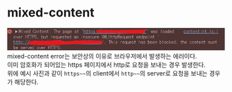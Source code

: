 # mixed-content

![예시 사진](/asset/mixed-content.png)
mixed-content error는 보안상의 이유로 브라우저에서 발생하는 에러이다.  
이미 암호화가 되어있는 https 페이지에서 http로 요청을 보내는 경우 발생한다.  
위에 예시 사진과 같이 `https~~`의 client에서 `http~~`의 server로 요청을 보내는 경우가 해당한다.
